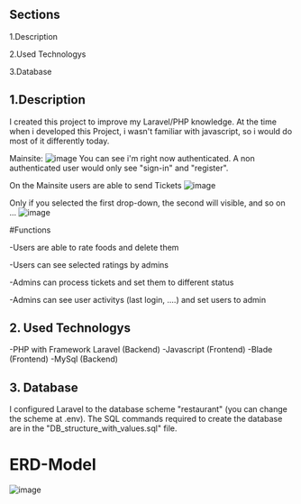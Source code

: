 ## Sections
1.Description

2.Used Technologys

3.Database

## 1.Description

I created this project to improve my Laravel/PHP knowledge. At the time when i developed this Project, i wasn't familiar with javascript, so i would do most of it differently today.

Mainsite: 
![image](https://user-images.githubusercontent.com/114762651/227593698-37f93229-1dad-4548-b0bc-a5f56aa161e4.png) You can see i'm right now authenticated.
A non authenticated user would only see "sign-in" and "register".

On the Mainsite users are able to send Tickets 
![image](https://user-images.githubusercontent.com/114762651/227594961-a2cc250f-c942-43c7-b33f-af2e32d1fd2f.png) 

Only if you selected the first drop-down, the second will visible, and so on ...
![image](https://user-images.githubusercontent.com/114762651/227595666-62af0e61-d4e9-47f8-b37d-70321c760801.png)

#Functions

-Users are able to rate foods and delete them 

-Users can see selected ratings by admins

-Admins can process tickets and set them to different status

-Admins can see user activitys (last login, ....) and set users to admin


## 2. Used Technologys

-PHP with Framework Laravel (Backend)
-Javascript (Frontend)
-Blade (Frontend)
-MySql (Backend)

## 3. Database

I configured Laravel to the database scheme "restaurant" (you can change the scheme at .env). The SQL commands required to create the database are in the "DB_structure_with_values.sql" file.

# ERD-Model
![image](https://user-images.githubusercontent.com/114762651/227605233-7c22d499-2d6b-4899-86f6-cf3bafba6da3.png)

